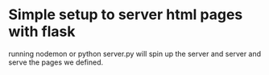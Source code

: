  <h1>Simple setup to server html pages with flask</h1>

 <p>
 running nodemon or python server.py will spin up the server and server 
 and serve the pages we defined. 
 </p>
